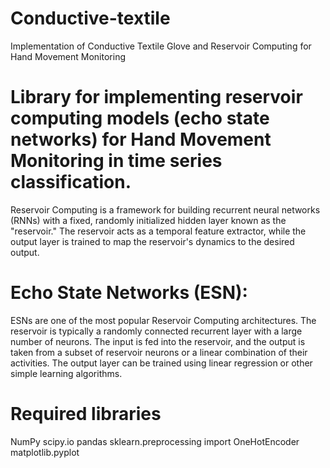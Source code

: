 # Conductive-textile
Implementation of Conductive Textile Glove and Reservoir Computing for Hand Movement Monitoring
# Library for implementing reservoir computing models (echo state networks) for Hand Movement Monitoring in time series classification. 
Reservoir Computing is a framework for building recurrent neural networks (RNNs) with a fixed, randomly initialized hidden layer known as the "reservoir." The reservoir acts as a temporal feature extractor, while the output layer is trained to map the reservoir's dynamics to the desired output.
# Echo State Networks (ESN): 
ESNs are one of the most popular Reservoir Computing architectures. The reservoir is typically a randomly connected recurrent layer with a large number of neurons. The input is fed into the reservoir, and the output is taken from a subset of reservoir neurons or a linear combination of their activities. The output layer can be trained using linear regression or other simple learning algorithms.
# Required libraries
NumPy
scipy.io
pandas
sklearn.preprocessing import OneHotEncoder
matplotlib.pyplot
